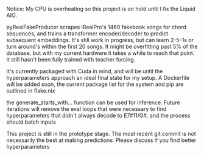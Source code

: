 Notice: My CPU is overheating so this project is on hold until I fix the Liquid AIO. 

pyRealFakeProducer scrapes iRealPro's 1460 fakebook songs for chord sequences, and trains a transformer encoder/decoder to predict subsequent embeddings. It's still work in progress, but can learn 2-5-1s or turn around's within the first 20 songs. It might be overfitting past 5% of the database, but with my current hardware it takes a while to reach that point. It still hasn't been fully trained with teacher forcing.

It's currently packaged with Cuda in mind, and will be until the hyperparameters approach an ideal final state for my setup. A Dockerfile will be added soon, the current package list for the system and pip are outlined in flake.nix

the generate_starts_with... function can be used for inference. Future iterations will remove the eval loops that were necessary to find hyperparameters that didn't always decode to E7#11/G#, and the process should batch inputs

This project is still in the prototype stage. The most recent git commit is not necessarily the best at making predictions. Please discuss if you find better hyperparameters
